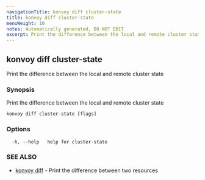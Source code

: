```yaml
---
navigationTitle: konvoy diff cluster-state
title: konvoy diff cluster-state
menuWeight: 10
notes: Automatically generated, DO NOT EDIT
excerpt: Print the difference between the local and remote cluster state
---
```


## konvoy diff cluster-state

Print the difference between the local and remote cluster state

### Synopsis

Print the difference between the local and remote cluster state

```
konvoy diff cluster-state [flags]
```

### Options

```
  -h, --help   help for cluster-state
```

### SEE ALSO

* [konvoy diff](../)	 - Print the difference between two resources

